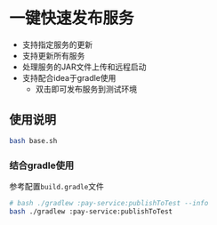 # 一键快速发布服务

- 支持指定服务的更新
- 支持更新所有服务
- 处理服务的JAR文件上传和远程启动
- 支持配合idea于gradle使用
  - 双击即可发布服务到测试环境

## 使用说明

```bash
bash base.sh
```

### 结合gradle使用

参考配置`build.gradle`文件

```bash
# bash ./gradlew :pay-service:publishToTest --info
bash ./gradlew :pay-service:publishToTest
```
